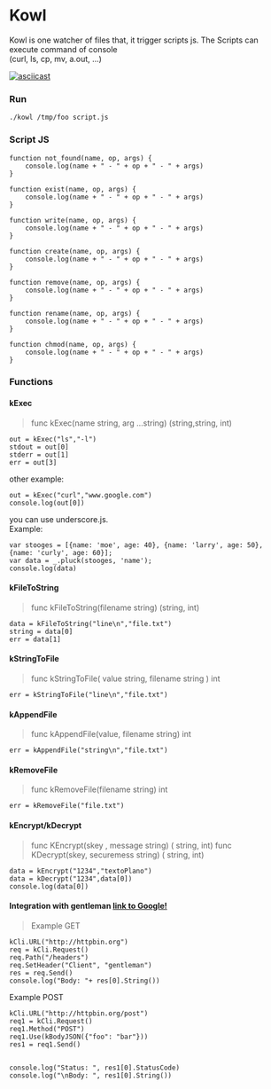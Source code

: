 # Kowl
Kowl is one watcher of files that, it trigger scripts js.  The Scripts can execute command of console  
(curl, ls, cp, mv, a.out, ...)

[![asciicast](https://asciinema.org/a/mju1Elcqn9O3cFVxklPQp55Tf.svg)](https://asciinema.org/a/mju1Elcqn9O3cFVxklPQp55Tf)


### Run
```
./kowl /tmp/foo script.js
```

### Script JS
```
function not_found(name, op, args) {
    console.log(name + " - " + op + " - " + args)
}

function exist(name, op, args) {
    console.log(name + " - " + op + " - " + args)
}

function write(name, op, args) {
    console.log(name + " - " + op + " - " + args)
}

function create(name, op, args) {
    console.log(name + " - " + op + " - " + args)
}

function remove(name, op, args) {
    console.log(name + " - " + op + " - " + args)
}

function rename(name, op, args) {
    console.log(name + " - " + op + " - " + args)
}

function chmod(name, op, args) {
    console.log(name + " - " + op + " - " + args)
}
```

### Functions

#### kExec

> func  kExec(name string, arg ...string) (string,string, int)

```
out = kExec("ls","-l")
stdout = out[0]  
stderr = out[1]
err = out[3] 
```

other example:
```
out = kExec("curl","www.google.com")
console.log(out[0])
```


you can use  underscore.js.  
Example:
```
var stooges = [{name: 'moe', age: 40}, {name: 'larry', age: 50}, {name: 'curly', age: 60}];
var data = _.pluck(stooges, 'name');
console.log(data)
```


#### kFileToString
> func kFileToString(filename string) (string, int)  
```
data = kFileToString("line\n","file.txt")
string = data[0]
err = data[1]
```

#### kStringToFile 
> func kStringToFile( value string, filename string ) int   
```
err = kStringToFile("line\n","file.txt")
```

#### kAppendFile
> func kAppendFile(value, filename string) int  
```
err = kAppendFile("string\n","file.txt") 
```

#### kRemoveFile
> func kRemoveFile(filename string) int  
```
err = kRemoveFile("file.txt")

```

#### kEncrypt/kDecrypt
> func KEncrypt(skey , message string) ( string, int)
> func KDecrypt(skey, securemess string) ( string,  int)
```
data = kEncrypt("1234","textoPlano")
data = kDecrypt("1234",data[0])
console.log(data[0])

```

#### Integration with  gentleman [link to Google!](https://github.com/h2non/gentleman)
> Example GET
```
kCli.URL("http://httpbin.org")
req = kCli.Request()
req.Path("/headers")
req.SetHeader("Client", "gentleman")
res = req.Send()
console.log("Body: "+ res[0].String())
```

Example POST
```
kCli.URL("http://httpbin.org/post")
req1 = kCli.Request()
req1.Method("POST")
req1.Use(kBodyJSON({"foo": "bar"}))
res1 = req1.Send()


console.log("Status: ", res1[0].StatusCode)
console.log("\nBody: ", res1[0].String())
```




